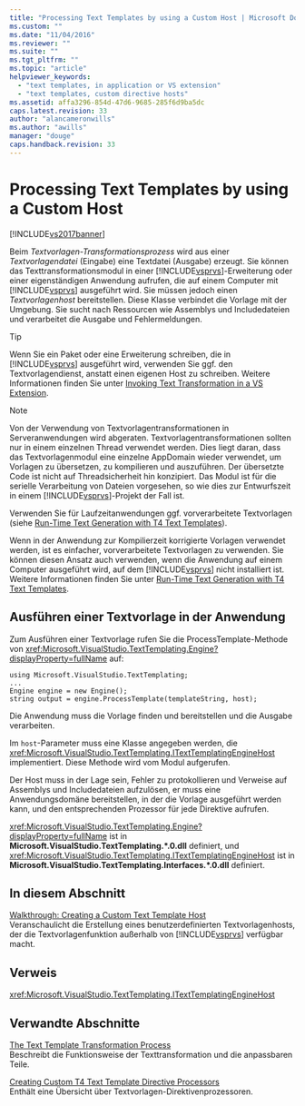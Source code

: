 ```yaml
---
title: "Processing Text Templates by using a Custom Host | Microsoft Docs"
ms.custom: ""
ms.date: "11/04/2016"
ms.reviewer: ""
ms.suite: ""
ms.tgt_pltfrm: ""
ms.topic: "article"
helpviewer_keywords: 
  - "text templates, in application or VS extension"
  - "text templates, custom directive hosts"
ms.assetid: affa3296-854d-47d6-9685-285f6d9ba5dc
caps.latest.revision: 33
author: "alancameronwills"
ms.author: "awills"
manager: "douge"
caps.handback.revision: 33
---
```

# Processing Text Templates by using a Custom Host
[!INCLUDE[vs2017banner](../code-quality/includes/vs2017banner.md)]

Beim *Textvorlagen\-Transformationsprozess* wird aus einer *Textvorlagendatei* \(Eingabe\) eine Textdatei \(Ausgabe\) erzeugt.  Sie können das Texttransformationsmodul in einer [!INCLUDE[vsprvs](../code-quality/includes/vsprvs_md.md)]\-Erweiterung oder einer eigenständigen Anwendung aufrufen, die auf einem Computer mit [!INCLUDE[vsprvs](../code-quality/includes/vsprvs_md.md)] ausgeführt wird.  Sie müssen jedoch einen *Textvorlagenhost* bereitstellen.  Diese Klasse verbindet die Vorlage mit der Umgebung. Sie sucht nach Ressourcen wie Assemblys und Includedateien und verarbeitet die Ausgabe und Fehlermeldungen.  
  
> [!TIP]
>  Wenn Sie ein Paket oder eine Erweiterung schreiben, die in [!INCLUDE[vsprvs](../code-quality/includes/vsprvs_md.md)] ausgeführt wird, verwenden Sie ggf. den Textvorlagendienst, anstatt einen eigenen Host zu schreiben.  Weitere Informationen finden Sie unter [Invoking Text Transformation in a VS Extension](../modeling/invoking-text-transformation-in-a-vs-extension.md).  
  
> [!NOTE]
>  Von der Verwendung von Textvorlagentransformationen in Serveranwendungen wird abgeraten.  Textvorlagentransformationen sollten nur in einem einzelnen Thread verwendet werden.  Dies liegt daran, dass das Textvorlagenmodul eine einzelne AppDomain wieder verwendet, um Vorlagen zu übersetzen, zu kompilieren und auszuführen.  Der übersetzte Code ist nicht auf Threadsicherheit hin konzipiert.  Das Modul ist für die serielle Verarbeitung von Dateien vorgesehen, so wie dies zur Entwurfszeit in einem [!INCLUDE[vsprvs](../code-quality/includes/vsprvs_md.md)]\-Projekt der Fall ist.  
>   
>  Verwenden Sie für Laufzeitanwendungen ggf. vorverarbeitete Textvorlagen \(siehe [Run\-Time Text Generation with T4 Text Templates](../modeling/run-time-text-generation-with-t4-text-templates.md)\).  
  
 Wenn in der Anwendung zur Kompilierzeit korrigierte Vorlagen verwendet werden, ist es einfacher, vorverarbeitete Textvorlagen zu verwenden.  Sie können diesen Ansatz auch verwenden, wenn die Anwendung auf einem Computer ausgeführt wird, auf dem [!INCLUDE[vsprvs](../code-quality/includes/vsprvs_md.md)] nicht installiert ist.  Weitere Informationen finden Sie unter [Run\-Time Text Generation with T4 Text Templates](../modeling/run-time-text-generation-with-t4-text-templates.md).  
  
## Ausführen einer Textvorlage in der Anwendung  
 Zum Ausführen einer Textvorlage rufen Sie die ProcessTemplate\-Methode von <xref:Microsoft.VisualStudio.TextTemplating.Engine?displayProperty=fullName> auf:  
  
```  
using Microsoft.VisualStudio.TextTemplating;  
...  
Engine engine = new Engine();  
string output = engine.ProcessTemplate(templateString, host);  
```  
  
 Die Anwendung muss die Vorlage finden und bereitstellen und die Ausgabe verarbeiten.  
  
 Im `host`\-Parameter muss eine Klasse angegeben werden, die <xref:Microsoft.VisualStudio.TextTemplating.ITextTemplatingEngineHost> implementiert.  Diese Methode wird vom Modul aufgerufen.  
  
 Der Host muss in der Lage sein, Fehler zu protokollieren und Verweise auf Assemblys und Includedateien aufzulösen, er muss eine Anwendungsdomäne bereitstellen, in der die Vorlage ausgeführt werden kann, und den entsprechenden Prozessor für jede Direktive aufrufen.  
  
 <xref:Microsoft.VisualStudio.TextTemplating.Engine?displayProperty=fullName> ist in **Microsoft.VisualStudio.TextTemplating.\*.0.dll** definiert, und <xref:Microsoft.VisualStudio.TextTemplating.ITextTemplatingEngineHost> ist in **Microsoft.VisualStudio.TextTemplating.Interfaces.\*.0.dll** definiert.  
  
## In diesem Abschnitt  
 [Walkthrough: Creating a Custom Text Template Host](../modeling/walkthrough-creating-a-custom-text-template-host.md)  
 Veranschaulicht die Erstellung eines benutzerdefinierten Textvorlagenhosts, der die Textvorlagenfunktion außerhalb von [!INCLUDE[vsprvs](../code-quality/includes/vsprvs_md.md)] verfügbar macht.  
  
## Verweis  
 <xref:Microsoft.VisualStudio.TextTemplating.ITextTemplatingEngineHost>  
  
## Verwandte Abschnitte  
 [The Text Template Transformation Process](../modeling/the-text-template-transformation-process.md)  
 Beschreibt die Funktionsweise der Texttransformation und die anpassbaren Teile.  
  
 [Creating Custom T4 Text Template Directive Processors](../modeling/creating-custom-t4-text-template-directive-processors.md)  
 Enthält eine Übersicht über Textvorlagen\-Direktivenprozessoren.